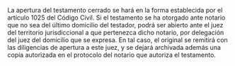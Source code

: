 La apertura del testamento cerrado se hará en la forma establecida por el artículo 1025 del Código Civil. Si el testamento se ha otorgado ante notario que no sea del último domicilio del testador, podrá ser abierto ante el juez del territorio jurisdiccional a que pertenezca dicho notario, por delegación del juez del domicilio que se expresa. En tal caso, el original se remitirá con las diligencias de apertura a este juez, y se dejará archivada además una copia autorizada en el protocolo del notario que autoriza el testamento.